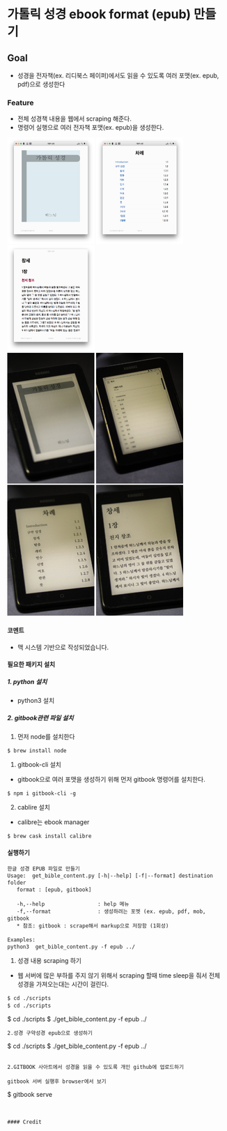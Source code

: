 가톨릭 성경 ebook format (epub) 만들기
======

## Goal
- 성경을 전자책(ex. 리디북스 페이퍼)에서도 읽을 수 있도록 여러 포맷(ex. epub, pdf)으로 생성한다  

### Feature
- 전체 성경책 내용을 웹에서 scraping 해준다.
- 명령어 실행으로 여러 전자책 포맷(ex. epub)을 생성한다. 

<a href="/images/ibooks_%EC%BB%A4%EB%B2%84.png" target="_blank">
<img src="/images/ibooks_%EC%BB%A4%EB%B2%84.png" width="200" /></a>
<a href="/images/ibooks_%EB%AA%A9%EC%B0%A8.png" target="_blank">
<img src="/images/ibooks_%EB%AA%A9%EC%B0%A8.png" width="200" /></a>
<a href="/images/ibooks_%EC%B0%BD%EC%84%B81%EC%9E%A5.png" target="_blank">
<img src="/images/ibooks_%EC%B0%BD%EC%84%B81%EC%9E%A5.png" width="200" /></a>
<br>
<a href="/images/ridibooks_%EC%BB%A4%EB%B2%84.jpg" target="_blank">
<img src="/images/ridibooks_%EC%BB%A4%EB%B2%84.jpg" width="200" /></a>
<a href="/images/ridibooks_%EB%AA%A9%EC%B0%A8.jpg" target="_blank">
<img src="/images/ridibooks_%EB%AA%A9%EC%B0%A8.jpg" width="200" /></a>
<a href="/images/ridibooks_%EC%B0%A8%EB%A1%80.jpg" target="_blank">
<img src="/images/ridibooks_%EC%B0%A8%EB%A1%80.jpg" width="200" /></a>
<a href="/images/ridibooks_%EC%B0%BD%EC%84%B81%EC%9E%A5.jpg" target="_blank">
<img src="/images/ridibooks_%EC%B0%BD%EC%84%B81%EC%9E%A5.jpg" width="200" /></a>


#### 코멘트
- 맥 시스템 기반으로 작성되었습니다.
  


#### 필요한 패키지 설치
##### 1. python 설치
- python3 설치


##### 2. gitbook관련 파일 설치
1. 먼저 node를 설치한다
~~~
$ brew install node
~~~
1. gitbook-cli 설치
- gitbook으로 여러 포맷을 생성하기 위해 먼저 gitbook 명령어를 설치한다.
~~~
$ npm i gitbook-cli -g
~~~
2. cablire 설치
- calibre는 ebook manager 
~~~
$ brew cask install calibre
~~~

#### 실행하기 
```
한글 성경 EPUB 파일로 만들기
Usage:  get_bible_content.py [-h|--help] [-f|--format] destination folder
   format : [epub, gitbook]

   -h,--help                 : help 메뉴
   -f,--format               : 생성하려는 포멧 (ex. epub, pdf, mob, gitbook
   * 참조: gitbook : scrape해서 markup으로 저장함 (1회성)

Examples: 
python3  get_bible_content.py -f epub ../

```
1. 성경 내용 scraping 하기
- 웹 서버에 많은 부하를 주지 않기 위해서 scraping 할때 time sleep을 줘서 전체 성경을 가져오는대는 시간이 걸린다. 
```bash
$ cd ./scripts
$ cd ./scripts
```
$ cd ./scripts
$ ./get_bible_content.py -f epub ../
~~~
2.성경 구약성경 epub으로 생성하기
~~~
$ cd ./scripts
$ ./get_bible_content.py -f epub ../
~~~
  
2.GITBOOK 사아트에서 성경을 읽을 수 있도록 개인 github에 업로드하기  

gitbook 서버 실행후 browser에서 보기 
~~~
$ gitbook serve 
~~~


#### Credit

